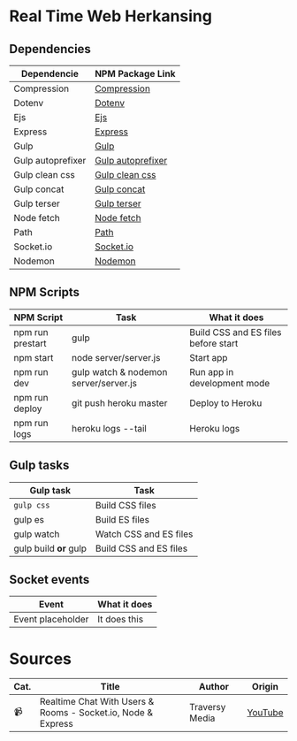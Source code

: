 # Real Time Web Herkansing

<!-- screenshot applicatie -->
<!-- Table of contents -->
<!-- Usage -->

## Dependencies

| Dependencie       | NPM Package Link                                                     |
| ----------------- | -------------------------------------------------------------------- |
| Compression       | [Compression](https://www.npmjs.com/package/compression)             |
| Dotenv            | [Dotenv](https://www.npmjs.com/package/dotenv)                       |
| Ejs               | [Ejs](https://www.npmjs.com/package/ejs)                             |
| Express           | [Express](https://www.npmjs.com/package/express)                     |
| Gulp              | [Gulp](https://www.npmjs.com/package/gulp)                           |
| Gulp autoprefixer | [Gulp autoprefixer](https://www.npmjs.com/package/gulp-autoprefixer) |
| Gulp clean css    | [Gulp clean css](https://www.npmjs.com/package/gulp-clean-css)       |
| Gulp concat       | [Gulp concat](https://www.npmjs.com/package/gulp-concat)             |
| Gulp terser       | [Gulp terser](https://www.npmjs.com/package/gulp-terser-js)          |
| Node fetch        | [Node fetch](https://www.npmjs.com/package/node-fetch)               |
| Path              | [Path](https://www.npmjs.com/package/path)                           |
| Socket.io         | [Socket.io](https://www.npmjs.com/package/socket.io)                 |
| Nodemon           | [Nodemon](https://www.npmjs.com/package/nodemon)                     |

## NPM Scripts

| NPM Script       | Task                                  | What it does                        |
| ---------------- | ------------------------------------- | ----------------------------------- |
| npm run prestart | gulp                                  | Build CSS and ES files before start |
| npm start        | node server/server.js                 | Start app                           |
| npm run dev      | gulp watch & nodemon server/server.js | Run app in development mode         |
| npm run deploy   | git push heroku master                | Deploy to Heroku                    |
| npm run logs     | heroku logs --tail                    | Heroku logs                         |

## Gulp tasks

| Gulp task              | Task                   |
| ---------------------- | ---------------------- |
| `gulp css`             | Build CSS files        |
| gulp es                | Build ES files         |
| gulp watch             | Watch CSS and ES files |
| gulp build **or** gulp | Build CSS and ES files |

## Socket events

| Event             | What it does |
| ----------------- | ------------ |
| Event placeholder | It does this |

<!-- Credits -->
<!-- Whishlist -->

# Sources

| Cat. | Title                                                        | Author         | Origin                                                 |
| ---- | ------------------------------------------------------------ | -------------- | ------------------------------------------------------ |
| 📹   | Realtime Chat With Users & Rooms - Socket.io, Node & Express | Traversy Media | [YouTube](https://www.youtube.com/watch?v=jD7FnbI76Hg) |

